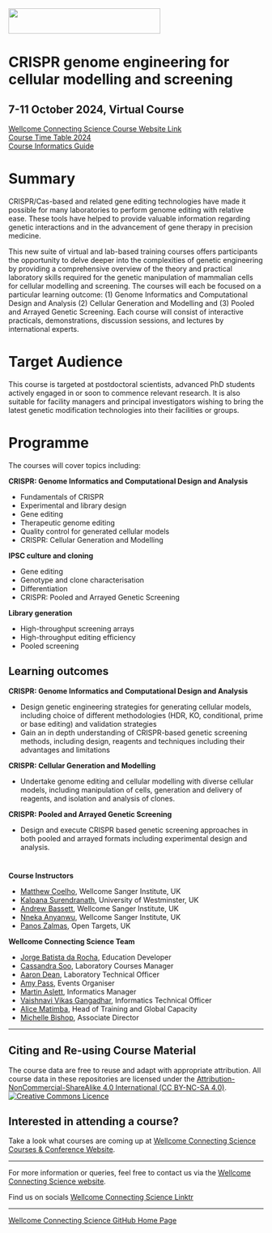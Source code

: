 <img src="https://coursesandconferences.wellcomeconnectingscience.org/wp-content/themes/wcc_courses_and_conferences/dist/assets/svg/logo.svg" width="300" height="50"> 

# CRISPR genome engineering for cellular modelling and screening 

## 7-11 October 2024, Virtual Course

[Wellcome Connecting Science Course Website Link](https://coursesandconferences.wellcomeconnectingscience.org/event/crispr-genome-engineering-for-cellular-modelling-and-screening-2024-20241007/) <br /> 
[Course Time Table 2024](https://github.com/WCSCourses/CRISPR_Informatics_2024/blob/main/WCS_CRISPR_Timetable2024.pdf) <br /> 
[Course Informatics Guide](https://github.com/WCSCourses/CRISPR_Informatics_2024/blob/main/Course_Guide.md)

# Summary

CRISPR/Cas-based and related gene editing technologies have made it possible for many laboratories to perform genome editing with relative ease. These tools have helped to provide valuable information regarding genetic interactions and in the advancement of gene therapy in precision medicine.

This new suite of virtual and lab-based training courses offers participants the opportunity to delve deeper into the complexities of genetic engineering by providing a comprehensive overview of the theory and practical laboratory skills required for the genetic manipulation of mammalian cells for cellular modelling and screening. The courses will each be focused on a particular learning outcome: (1) Genome Informatics and Computational Design and Analysis (2) Cellular Generation and Modelling and (3) Pooled and Arrayed Genetic Screening. Each course will consist of interactive practicals, demonstrations, discussion sessions, and lectures by international experts.

# Target Audience

This course is targeted at postdoctoral scientists, advanced PhD students actively engaged in or soon to commence relevant research. It is also suitable for facility managers and principal investigators wishing to bring the latest genetic modification technologies into their facilities or groups.

# Programme

The courses will cover topics including:

**CRISPR: Genome Informatics and Computational Design and Analysis**

- Fundamentals of CRISPR
- Experimental and library design
- Gene editing
- Therapeutic genome editing
- Quality control for generated cellular models
- CRISPR: Cellular Generation and Modelling

**IPSC culture and cloning**
- Gene editing
- Genotype and clone characterisation
- Differentiation
- CRISPR: Pooled and Arrayed Genetic Screening

**Library generation**
- High-throughput screening arrays
- High-throughput editing efficiency
- Pooled screening
 
## Learning outcomes

**CRISPR: Genome Informatics and Computational Design and Analysis**

- Design genetic engineering strategies for generating cellular models, including choice of different methodologies (HDR, KO, conditional, prime or base editing) and validation strategies 
- Gain an in depth understanding of CRISPR-based genetic screening methods, including design, reagents and techniques including their advantages and limitations

**CRISPR: Cellular Generation and Modelling**

- Undertake genome editing and cellular modelling with diverse cellular models, including manipulation of cells, generation and delivery of reagents, and isolation and analysis of clones.

**CRISPR: Pooled and Arrayed Genetic Screening**

- Design and execute CRISPR based genetic screening approaches in both pooled and arrayed formats including experimental design and analysis.  

#
**Course Instructors**      

- [Matthew Coelho](https://www.sanger.ac.uk/person/coelho-matthew/), Wellcome Sanger Institute, UK
- [Kalpana Surendranath](https://www.westminster.ac.uk/about-us/our-people/directory/surendranath-kalpana-0), University of Westminster, UK
- [Andrew Bassett](https://www.sanger.ac.uk/person/bassett-andrew/), Wellcome Sanger Institute, UK
- [Nneka Anyanwu](https://uk.linkedin.com/in/nnekaanyanwu), Wellcome Sanger Institute, UK
- [Panos Zalmas](https://uk.linkedin.com/in/panoszalmas), Open Targets, UK

**Wellcome Connecting Science Team**   

- [Jorge Batista da Rocha](https://www.wellcomeconnectingscience.org/person/batista-da-rocha-jorge/), Education Developer
- [Cassandra Soo](https://www.google.com/url?sa=t&rct=j&q=&esrc=s&source=web&cd=&cad=rja&uact=8&ved=2ahUKEwiHsomN3oP-AhUjSkEAHRWxDaYQFnoECA4QAQ&url=https%3A%2F%2Fuk.linkedin.com%2Fin%2Fcassandra-claire-soo-b3783277%2Fms%3Ftrk%3Dpeople-guest_people_search-card&usg=AOvVaw3virsoWY_4fVRTpWiL8yDE), Laboratory Courses Manager
- [Aaron Dean](https://www.wellcomeconnectingscience.org/about-us/our-people/#{%22-%22:{%22text%22:%22aaron%22}}), Laboratory Technical Officer
- [Amy Pass](https://www.wellcomeconnectingscience.org/person/pass-amy/), Events Organiser
- [Martin Aslett](https://www.wellcomeconnectingscience.org/person/aslett-martin/), Informatics Manager
- [Vaishnavi Vikas Gangadhar](https://www.wellcomeconnectingscience.org/person/gangadhar-vaishnavi/), Informatics Technical Officer
- [Alice Matimba](https://www.wellcomeconnectingscience.org/person/matimba-alice/#), Head of Training and Global Capacity
- [Michelle Bishop](https://www.wellcomeconnectingscience.org/person/bishop-michelle/#), Associate Director

******

## Citing and Re-using Course Material

The course data are free to reuse and adapt with appropriate attribution. All course data in these repositories are licensed under the <a rel="license" href="https://creativecommons.org/licenses/by-nc-sa/4.0/">Attribution-NonCommercial-ShareAlike 4.0 International (CC BY-NC-SA 4.0)</a>. <a rel="license" href="http://creativecommons.org/licenses/by/4.0/"><img alt="Creative Commons Licence" style="border-width:0" src="https://i.creativecommons.org/l/by-nc-sa/4.0/88x31.png" /></a><br /> 

## Interested in attending a course?

Take a look what courses are coming up at [Wellcome Connecting Science Courses & Conference Website](https://coursesandconferences.wellcomeconnectingscience.org/our-events/).

---

For more information or queries, feel free to contact us via the [Wellcome Connecting Science website](https://coursesandconferences.wellcomeconnectingscience.org).<br /> 


Find us on socials [Wellcome Connecting Science Linktr](https://linktr.ee/eventswcs)

---

[Wellcome Connecting Science GitHub Home Page](https://github.com/WCSCourses) <br /> 
